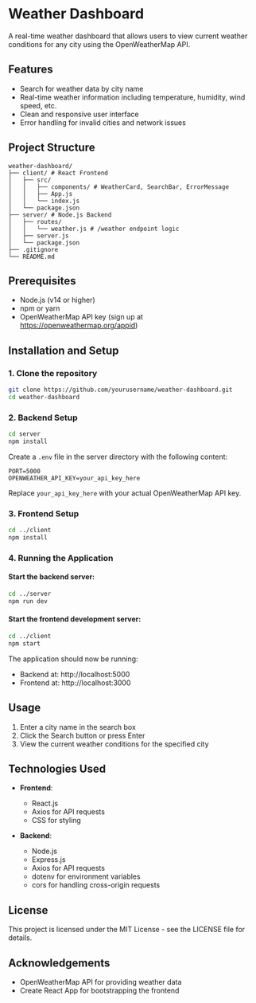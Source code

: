 # Weather Dashboard

A real-time weather dashboard that allows users to view current weather conditions for any city using the OpenWeatherMap API.

## Features

- Search for weather data by city name
- Real-time weather information including temperature, humidity, wind speed, etc.
- Clean and responsive user interface
- Error handling for invalid cities and network issues

## Project Structure

```
weather-dashboard/
├── client/ # React Frontend
│   ├── src/
│   │   ├── components/ # WeatherCard, SearchBar, ErrorMessage
│   │   ├── App.js
│   │   └── index.js
│   └── package.json
├── server/ # Node.js Backend
│   ├── routes/
│   │   └── weather.js # /weather endpoint logic
│   ├── server.js
│   └── package.json
├── .gitignore
└── README.md
```

## Prerequisites

- Node.js (v14 or higher)
- npm or yarn
- OpenWeatherMap API key (sign up at https://openweathermap.org/appid)

## Installation and Setup

### 1. Clone the repository

```bash
git clone https://github.com/yourusername/weather-dashboard.git
cd weather-dashboard
```

### 2. Backend Setup

```bash
cd server
npm install
```

Create a `.env` file in the server directory with the following content:

```
PORT=5000
OPENWEATHER_API_KEY=your_api_key_here
```

Replace `your_api_key_here` with your actual OpenWeatherMap API key.

### 3. Frontend Setup

```bash
cd ../client
npm install
```

### 4. Running the Application

#### Start the backend server:

```bash
cd ../server
npm run dev
```

#### Start the frontend development server:

```bash
cd ../client
npm start
```

The application should now be running:

- Backend at: http://localhost:5000
- Frontend at: http://localhost:3000

## Usage

1. Enter a city name in the search box
2. Click the Search button or press Enter
3. View the current weather conditions for the specified city

## Technologies Used

- **Frontend**:

  - React.js
  - Axios for API requests
  - CSS for styling

- **Backend**:
  - Node.js
  - Express.js
  - Axios for API requests
  - dotenv for environment variables
  - cors for handling cross-origin requests

## License

This project is licensed under the MIT License - see the LICENSE file for details.

## Acknowledgements

- OpenWeatherMap API for providing weather data
- Create React App for bootstrapping the frontend
